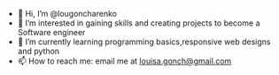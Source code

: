 - 👋 Hi, I’m @lougoncharenko
- 👀 I’m interested in gaining skills and creating projects to become a Software engineer
- 🌱 I’m currently learning programming basics,responsive web designs and python
- 📫 How to reach me: email me at louisa.gonch@gmail.com

<!---
lougoncharenko/lougoncharenko is a ✨ special ✨ repository because its `README.md` (this file) appears on your GitHub profile.
You can click the Preview link to take a look at your changes.
--->
